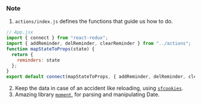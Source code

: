 ### Note

1. `actions/index.js` defines the functions that guide us how to do.
```js
// App.jsx
import { connect } from "react-redux";
import { addReminder, delReminder, clearReminder } from "../actions";
function mapStateToProps(state) {
  return {
    reminders: state
  };
}
export default connect(mapStateToProps, { addReminder, delReminder, clearReminder })(App);
```
2. Keep the data in case of an accident like reloading, using [`sfcookies`](https://www.npmjs.com/package/sfcookies).
3. Amazing library [`moment`](https://momentjs.com/), for parsing and manipulating Date.
